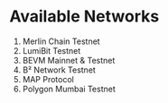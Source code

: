 # Available Networks

1. Merlin Chain Testnet
2. LumiBit Testnet
3. BEVM Mainnet & Testnet
4. B² Network Testnet
5. MAP Protocol
6. Polygon Mumbai Testnet
